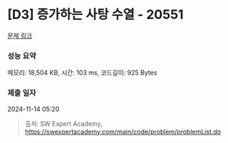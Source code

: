 # [D3] 증가하는 사탕 수열 - 20551 

[문제 링크](https://swexpertacademy.com/main/code/problem/problemDetail.do?contestProbId=AY4XhKTKU0IDFARM) 

### 성능 요약

메모리: 18,504 KB, 시간: 103 ms, 코드길이: 925 Bytes

### 제출 일자

2024-11-14 05:20



> 출처: SW Expert Academy, https://swexpertacademy.com/main/code/problem/problemList.do